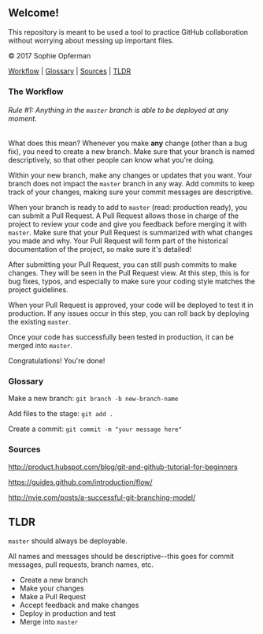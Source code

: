 ## Welcome!

This repository is meant to be used a tool to practice GitHub collaboration without worrying about messing up important files.

&copy; 2017 Sophie Opferman

[Workflow](https://github.com/TheFirstQuestion/Spoon-Knife#the-workflow) | [Glossary](https://github.com/TheFirstQuestion/Spoon-Knife#glossary) | [Sources](https://github.com/TheFirstQuestion/Spoon-Knife#sources) | [TLDR](https://github.com/TheFirstQuestion/Spoon-Knife#tldr)

### The Workflow

###### Rule #1: Anything in the `master` branch is able to be deployed at any moment.

What does this mean? Whenever you make **any** change (other than a bug fix), you need to create a new branch. Make sure that your branch is named descriptively, so that other people can know what you're doing.

Within your new branch, make any changes or updates that you want. Your branch does not impact the `master` branch in any way. Add commits to keep track of your changes, making sure your commit messages are descriptive.

When your branch is ready to add to `master` (read: production ready), you can submit a Pull Request. A Pull Request allows those in charge of the project to review your code and give you feedback before merging it with `master`. Make sure that your Pull Request is summarized with what changes you made and why. Your Pull Request will form part of the historical documentation of the project, so make sure it's detailed!

After submitting your Pull Request, you can still push commits to make changes. They will be seen in the Pull Request view. At this step, this is for bug fixes, typos, and especially to make sure your coding style matches the project guidelines.

When your Pull Request is approved, your code will be deployed to test it in production. If any issues occur in this step, you can roll back by deploying the existing `master`.

Once your code has successfully been tested in production, it can be merged into `master`.

Congratulations! You're done!


### Glossary

Make a new branch: `git branch -b new-branch-name`

Add files to the stage: `git add .`

Create a commit: `git commit -m "your message here"`



### Sources
http://product.hubspot.com/blog/git-and-github-tutorial-for-beginners

https://guides.github.com/introduction/flow/

http://nvie.com/posts/a-successful-git-branching-model/




## TLDR

`master` should always be deployable.

All names and messages should be descriptive--this goes for commit messages, pull requests, branch names, etc.

* Create a new branch
* Make your changes
* Make a Pull Request
* Accept feedback and make changes
* Deploy in production and test
* Merge into `master`
